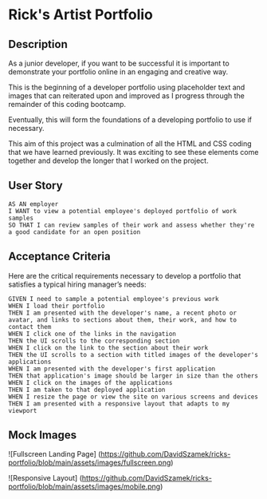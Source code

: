 # Rick's Artist Portfolio

## Description 

As a junior developer, if you want to be successful it is important to demonstrate your portfolio online in an engaging and creative way.

This is the beginning of a developer portfolio using placeholder text and images that can reiterated upon and improved as I progress through the remainder of this coding bootcamp. 

Eventually, this will form the foundations of a developing portfolio to use if necessary. 

This aim of this project was a culmination of all the HTML and CSS coding that we have learned previously. It was exciting to see these elements come together and develop the longer that I worked on the project.  

## User Story

```
AS AN employer
I WANT to view a potential employee's deployed portfolio of work samples
SO THAT I can review samples of their work and assess whether they're a good candidate for an open position
```


## Acceptance Criteria

Here are the critical requirements necessary to develop a portfolio that satisfies a typical hiring manager’s needs:

```
GIVEN I need to sample a potential employee's previous work
WHEN I load their portfolio
THEN I am presented with the developer's name, a recent photo or avatar, and links to sections about them, their work, and how to contact them
WHEN I click one of the links in the navigation
THEN the UI scrolls to the corresponding section
WHEN I click on the link to the section about their work
THEN the UI scrolls to a section with titled images of the developer's applications
WHEN I am presented with the developer's first application
THEN that application's image should be larger in size than the others
WHEN I click on the images of the applications
THEN I am taken to that deployed application
WHEN I resize the page or view the site on various screens and devices
THEN I am presented with a responsive layout that adapts to my viewport
```

## Mock Images

![Fullscreen Landing Page] (https://github.com/DavidSzamek/ricks-portfolio/blob/main/assets/images/fullscreen.png)

![Responsive Layout] (https://github.com/DavidSzamek/ricks-portfolio/blob/main/assets/images/mobile.png)



